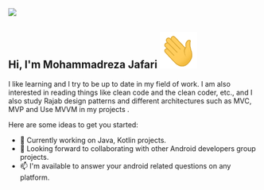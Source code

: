 
  <img src="https://camo.githubusercontent.com/b8c2b144709ca1359bc6cc8d38ec80ab47e71d84da528038a82fee2ff752773a/68747470733a2f2f6d656469612e67697068792e636f6d2f6d656469612f5934627a7636445962597a79386a446e6f572f67697068792e676966" width="20%"/>


<h2> Hi, I'm Mohammadreza Jafari  <img src="https://raw.githubusercontent.com/ABSphreak/ABSphreak/master/gifs/Hi.gif" width="15%"/> </h2>

I like learning and I try to be up to date in my field of work. I am also interested in reading things like clean code and the clean coder, etc., and I also study Rajab design patterns and different architectures such as MVC, MVP and Use MVVM in my projects .

Here are some ideas to get you started:
 
- 🌱 Currently working on Java, Kotlin projects.
- 🤔 Looking forward to collaborating with other Android developers group projects.
- 📫 I'm available to answer your android related questions on any platform.
